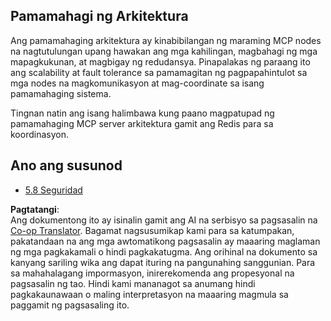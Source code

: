 <!--
CO_OP_TRANSLATOR_METADATA:
{
  "original_hash": "cd973a4e381337c6a3ac2443e7548e63",
  "translation_date": "2025-06-13T00:42:56+00:00",
  "source_file": "05-AdvancedTopics/mcp-scaling/README.md",
  "language_code": "tl"
}
-->
## Pamamahagi ng Arkitektura

Ang pamamahaging arkitektura ay kinabibilangan ng maraming MCP nodes na nagtutulungan upang hawakan ang mga kahilingan, magbahagi ng mga mapagkukunan, at magbigay ng redudansya. Pinapalakas ng paraang ito ang scalability at fault tolerance sa pamamagitan ng pagpapahintulot sa mga nodes na magkomunikasyon at mag-coordinate sa isang pamamahaging sistema.

Tingnan natin ang isang halimbawa kung paano magpatupad ng pamamahaging MCP server arkitektura gamit ang Redis para sa koordinasyon.

## Ano ang susunod

- [5.8 Seguridad](../mcp-security/README.md)

**Pagtatangi**:  
Ang dokumentong ito ay isinalin gamit ang AI na serbisyo sa pagsasalin na [Co-op Translator](https://github.com/Azure/co-op-translator). Bagamat nagsusumikap kami para sa katumpakan, pakatandaan na ang mga awtomatikong pagsasalin ay maaaring maglaman ng mga pagkakamali o hindi pagkakatugma. Ang orihinal na dokumento sa kanyang sariling wika ang dapat ituring na pangunahing sanggunian. Para sa mahahalagang impormasyon, inirerekomenda ang propesyonal na pagsasalin ng tao. Hindi kami mananagot sa anumang hindi pagkakaunawaan o maling interpretasyon na maaaring magmula sa paggamit ng pagsasaling ito.